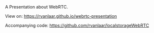 A Presentation about WebRTC.

View on: https://rvanlaar.github.io/webrtc-presentation

Accompanying code: https://github.com/rvanlaar/localstorageWebRTC
